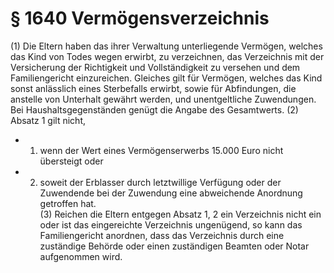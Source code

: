 # § 1640 Vermögensverzeichnis
(1) Die Eltern haben das ihrer Verwaltung unterliegende Vermögen, welches das Kind von Todes wegen erwirbt, zu verzeichnen, das Verzeichnis mit der Versicherung der Richtigkeit und Vollständigkeit zu versehen und dem Familiengericht einzureichen. Gleiches gilt für Vermögen, welches das Kind sonst anlässlich eines Sterbefalls erwirbt, sowie für Abfindungen, die anstelle von Unterhalt gewährt werden, und unentgeltliche Zuwendungen. Bei Haushaltsgegenständen genügt die Angabe des Gesamtwerts.
(2) Absatz 1 gilt nicht,
* 1. wenn der Wert eines Vermögenserwerbs 15.000 Euro nicht übersteigt oder
* 2. soweit der Erblasser durch letztwillige Verfügung oder der Zuwendende bei der Zuwendung eine abweichende Anordnung getroffen hat.  
(3) Reichen die Eltern entgegen Absatz 1, 2 ein Verzeichnis nicht ein oder ist das eingereichte Verzeichnis ungenügend, so kann das Familiengericht anordnen, dass das Verzeichnis durch eine zuständige Behörde oder einen zuständigen Beamten oder Notar aufgenommen wird.